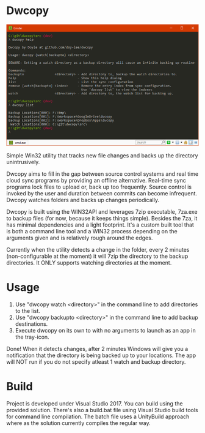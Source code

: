 # Dwcopy
![Dwcopy Screenshots](docs/dwcopy_1.png)

Simple Win32 utility that tracks new file changes and backs up the directory unintrusively.

Dwcopy aims to fill in the gap between source control systems and real time cloud sync programs by providing an offline alternative. Real-time sync programs lock files to upload or, back up too frequently. Source control is invoked by the user and duration between commits can become infrequent. Dwcopy watches folders and backs up changes periodically.

Dwcopy is built using the WIN32API and leverages 7zip executable, 7za.exe to backup files (for now, because it keeps things simple). Besides the 7za, it has minimal dependencies and a light footprint. It's a custom built tool that is both a command line tool and a WIN32 process depending on the arguments given and is relatively rough around the edges.

Currently when the utility detects a change in the folder, every 2 minutes (non-configurable at the moment) it will 7zip the directory to the backup directories. It ONLY supports watching directories at the moment.

# Usage
1. Use "dwcopy watch \<directory>" in the command line to add directories to the list.
2. Use "dwcopy backupto \<directory>" in the command line to add backup destinations.
3. Execute dwcopy on its own to with no arguments to launch as an app in the tray-icon.

Done! When it detects changes, after 2 minutes Windows will give you a notification that the directory is being backed up to your locations. The app will NOT run if you do not specify atleast 1 watch and backup directory.

# Build
Project is developed under Visual Studio 2017. You can build using the provided solution. There's also a build.bat file using Visual Studio build tools for command line compilation. The batch file uses a UnityBuild approach where as the solution currently compiles the regular way.
